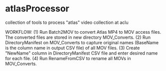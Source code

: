 # atlasProcessor
collection of tools to process "atlas" video collection at aclu

WORKFLOW:
(1) Run Batch2MOV to convert Atlas MP4 to MOV access files. The converted files are stored in new directory MOV_Converts.
(2) Run DirectoryManifest on MOV_Converts to capture original names (BaseName is the column name in output CSV file) of all MOV files.
(3) Create "NewName" column in DirectoryManifest CSV file and enter desired name for each file.
(4) Run RenameFromCSV to rename all MOVs in MOV_Converts.
